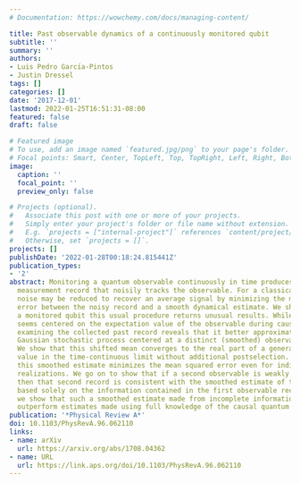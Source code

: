 ```yaml
---
# Documentation: https://wowchemy.com/docs/managing-content/

title: Past observable dynamics of a continuously monitored qubit
subtitle: ''
summary: ''
authors:
- Luis Pedro Garcı́a-Pintos
- Justin Dressel
tags: []
categories: []
date: '2017-12-01'
lastmod: 2022-01-25T16:51:31-08:00
featured: false
draft: false

# Featured image
# To use, add an image named `featured.jpg/png` to your page's folder.
# Focal points: Smart, Center, TopLeft, Top, TopRight, Left, Right, BottomLeft, Bottom, BottomRight.
image:
  caption: ''
  focal_point: ''
  preview_only: false

# Projects (optional).
#   Associate this post with one or more of your projects.
#   Simply enter your project's folder or file name without extension.
#   E.g. `projects = ["internal-project"]` references `content/project/deep-learning/index.md`.
#   Otherwise, set `projects = []`.
projects: []
publishDate: '2022-01-28T00:18:24.815441Z'
publication_types:
- '2'
abstract: Monitoring a quantum observable continuously in time produces a stochastic
  measurement record that noisily tracks the observable. For a classical process such
  noise may be reduced to recover an average signal by minimizing the mean squared
  error between the noisy record and a smooth dynamical estimate. We show that for
  a monitored qubit this usual procedure returns unusual results. While the record
  seems centered on the expectation value of the observable during causal generation,
  examining the collected past record reveals that it better approximates a moving-mean
  Gaussian stochastic process centered at a distinct (smoothed) observable estimate.
  We show that this shifted mean converges to the real part of a generalized weak
  value in the time-continuous limit without additional postselection. We verify that
  this smoothed estimate minimizes the mean squared error even for individual measurement
  realizations. We go on to show that if a second observable is weakly monitored concurrently,
  then that second record is consistent with the smoothed estimate of the second observable
  based solely on the information contained in the first observable record. Moreover,
  we show that such a smoothed estimate made from incomplete information can still
  outperform estimates made using full knowledge of the causal quantum state.
publication: '*Physical Review A*'
doi: 10.1103/PhysRevA.96.062110
links:
- name: arXiv
  url: https://arxiv.org/abs/1708.04362
- name: URL
  url: https://link.aps.org/doi/10.1103/PhysRevA.96.062110
---
```

